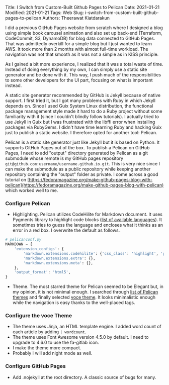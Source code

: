 Title: I Switch from Custom-Built Github Pages to Pelican
Date: 2021-01-21
Modified: 2021-01-21
Tags: Web
Slug: i-switch-from-custom-built-github-pages-to-pelican
Authors: Theerawat Kiatdarakun

I did a previous GitHub Pages website from scratch where I designed a blog using simple book carousel animation and also set up back-end (Terraform, CodeCommit, S3, DynamoDB) for blog data connected to GitHub Pages. That was admittedly overkill for a simple blog but I just wanted to learn AWS. It took more than 2 months with almost full-time workload. The navigation was not that smooth as it was not a simple as in KISS principle.

As I gained a bit more experience, I realized that it was a total waste of time. Instead of doing everything by my own, I can simply use a static site generator and be done with it. This way, I push much of the responsibilities to some other developers for the UI part, focusing on what is important instead.

A static site generator recommended by GitHub is Jekyll because of native support. I first tried it, but I got many problems with Ruby in which Jekyll depends on. Since I used Guix System Linux distribution, the functional package management style made it hard to do a Ruby project without some familiarity with it (since I couldn't blindly follow tutorials). I actually tried to use Jekyll in Guix but I was frustrated with the libffi error when installing packages via RubyGems. I didn't have time learning Ruby and hacking Guix just to publish a static website. I therefore opted for another tool: Pelican.

Pelican is a static site generator just like Jekyll but it is based on Python. It supports GitHub Pages out of the box. To publish a Pelican on GitHub Pages, I need to add "output" directory generated by Pelican as a git submodule whose remote is my GitHub pages repository `git@github.com:username/username.github.io.git`. This is very nice since I can make the submodule as a public repository while keeping another repository containing the "output" folder as private. I come across a good tutorial on [https://fedoramagazine.org/make-github-pages-blog-with-pelican](https://fedoramagazine.org/make-github-pages-blog-with-pelican) which worked well to me.

### Configure Pelican
- Highlighting. Pelican utilizes CodeHilite for Markdown document. It uses Pygments library to highlight code blocks ([list of available languages](https://pygments.org/languages/)). It sometimes tries to guess the language and encloses what it thinks as an error in a red box. I overwrite the default as follows.
```python
# pelicanconf.py
MARKDOWN = {
    'extension_configs': {
        'markdown.extensions.codehilite': {'css_class': 'highlight', 'guess_lang': 'False', 'linenums': 'True'},
        'markdown.extensions.extra': {},
        'markdown.extensions.meta': {},
    },
    'output_format': 'html5',
}
```
- Theme. The most starred theme for Pelican seemed to be Elegant but, in my opinion, it is not minimal enough. I searched through [list of Pelican themes](https://github.com/getpelican/pelican-themes) and finally selected [voce theme](https://github.com/limbenjamin/voce). It looks minimalistic enough while the navigation is easy thanks to the well-placed tags.

### Configure the voce Theme
- The theme uses Jinja, an HTML template engine. I added word count of each article by adding `| wordcount`.
- The theme uses Font Awesome version 4.5.0 by default. I need to upgrade to 4.6.0 to use the fa-gitlab icon.
- I make the theme more compact.
- Probably I will add night mode as well.

### Configure GitHub Pages
- Add .nojekyll at the root directory. A classic source of bugs for many.
